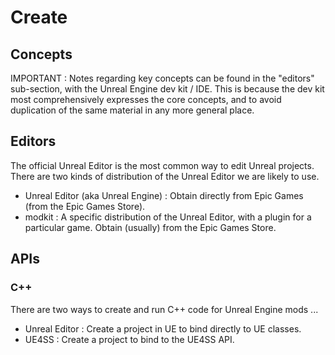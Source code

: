 # Create

## Concepts

IMPORTANT : Notes regarding key concepts can be found in the "editors" sub-section,
with the Unreal Engine dev kit / IDE.
This is because the dev kit most comprehensively expresses the core concepts,
and to avoid duplication of the same material in any more general place.

## Editors

The official Unreal Editor is the most common way to edit Unreal projects.
There are two kinds of distribution of the Unreal Editor we are likely to use.

- Unreal Editor (aka Unreal Engine) : Obtain directly from Epic Games (from the Epic Games Store).
- modkit : A specific distribution of the Unreal Editor, with a plugin for a particular game. Obtain (usually) from the Epic Games Store.

## APIs

### C++

There are two ways to create and run C++ code for Unreal Engine mods ...

- Unreal Editor : Create a project in UE to bind directly to UE classes.
- UE4SS : Create a project to bind to the UE4SS API.
